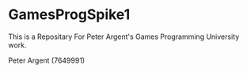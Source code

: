 # GamesProgSpike1

This is a Repositary For Peter Argent's Games Programming University work. 

Peter Argent (7649991)
